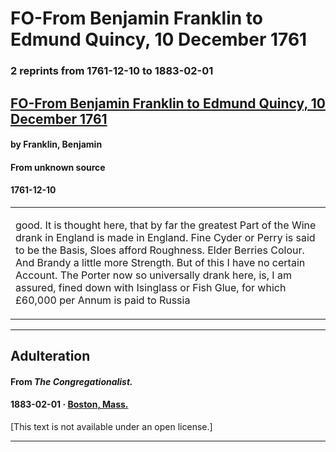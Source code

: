 
# FO-From Benjamin Franklin to Edmund Quincy, 10 December 1761

### 2 reprints from 1761-12-10 to 1883-02-01

## [FO-From Benjamin Franklin to Edmund Quincy, 10 December 1761](https://founders.archives.gov/documents/Franklin/01-09-02-0176)

#### by Franklin, Benjamin

#### From unknown source

#### 1761-12-10

<table style="width: 100%;"><tr><td style="width: 50%">

 good. It is thought here, that by far the greatest Part of the Wine drank in England is made in England. Fine Cyder or Perry is said to be the Basis, Sloes afford Roughness. Elder Berries Colour. And Brandy a little more Strength. But of this I have no certain Account. The Porter now so universally drank here, is, I am assured, fined down with Isinglass or Fish Glue, for which £60,000 per Annum is paid to Russia
</td></tr></table>

---

## Adulteration

#### From _The Congregationalist._

#### 1883-02-01 &middot; [Boston, Mass.](http://dbpedia.org/resource/Boston)

[This text is not available under an open license.]

---

